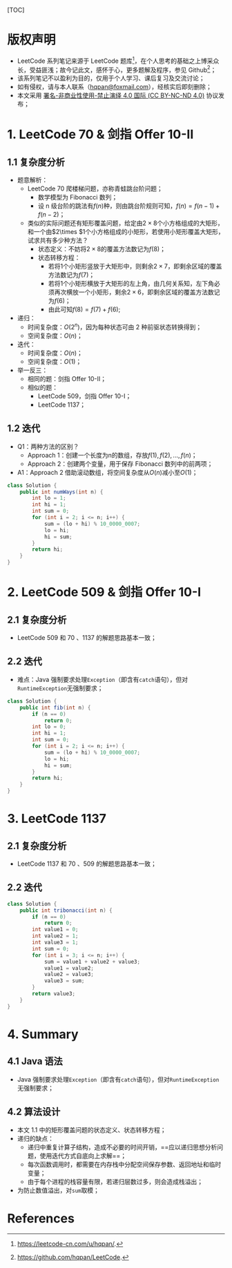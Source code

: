 [TOC]

# 版权声明
- LeetCode 系列笔记来源于 LeetCode 题库[^1]，在个人思考的基础之上博采众长，受益匪浅；故今记此文，感怀于心，更多题解及程序，参见 Github[^2]；
- 该系列笔记不以盈利为目的，仅用于个人学习、课后复习及交流讨论；
- 如有侵权，请与本人联系（hqpan@foxmail.com），经核实后即刻删除；
- 本文采用 [署名-非商业性使用-禁止演绎 4.0 国际 (CC BY-NC-ND 4.0)](https://creativecommons.org/licenses/by-nc-nd/4.0/deed.zh) 协议发布；


# 1. LeetCode 70 & 剑指 Offer 10-II
## 1.1 复杂度分析
- 题意解析：
  - LeetCode 70 爬楼梯问题，亦称青蛙跳台阶问题；
    - 数学模型为 Fibonacci 数列；
    - 设 n 级台阶的跳法有$f(n)$种，则由跳台阶规则可知，$f(n)=f(n-1)+f(n-2)$；
  - 类似的实际问题还有矩形覆盖问题，给定由$2\times 8$个小方格组成的大矩形，和一个由$2\times $1个小方格组成的小矩形，若使用小矩形覆盖大矩形，试求共有多少种方法？
    - 状态定义：不妨将$2\times 8$的覆盖方法数记为$f(8)$；
    - 状态转移方程：
      - 若将1个小矩形竖放于大矩形中，则剩余$2\times 7$，即剩余区域的覆盖方法数记为$f(7)$；
      - 若将1个小矩形横放于大矩形的左上角，由几何关系知，左下角必须再次横放一个小矩形，剩余$2\times 6$，即剩余区域的覆盖方法数记为$f(6)$；
      - 由此可知$f(8)=f(7)+f(6)$;
- 递归：
  - 时间复杂度：$O(2^n)$，因为每种状态可由 2 种前驱状态转换得到；
  - 空间复杂度：$O(n)$；
- 迭代：
  - 时间复杂度：$O(n)$；
  - 空间复杂度：$O(1)$；
- 举一反三：
  - 相同的题：剑指 Offer 10-II；
  - 相似的题：
    - LeetCode 509，剑指 Offer 10-I；
    - LeetCode 1137；

## 1.2 迭代
- Q1：两种方法的区别？
  - Approach 1：创建一个长度为n的数组，存放$f(1),f(2),...,f(n)$；
  - Approach 2：创建两个变量，用于保存 Fibonacci 数列中的前两项；
- A1：Approach 2 借助滚动数组，将空间复杂度从$O(n)$减小至$O(1)$；

```java
class Solution {
    public int numWays(int n) {
        int lo = 1;
        int hi = 1;
        int sum = 0;
        for (int i = 2; i <= n; i++) {
            sum = (lo + hi) % 10_0000_0007;
            lo = hi;
            hi = sum;
        }
        return hi;
    }
}
```

# 2. LeetCode 509 & 剑指 Offer 10-I

## 2.1 复杂度分析
- LeetCode 509 和 70 、1137 的解题思路基本一致；

## 2.2 迭代

- 难点：Java 强制要求处理`Exception`（即含有`catch`语句），但对`RuntimeException`无强制要求；

```java
class Solution {
    public int fib(int n) {
        if (n == 0)
            return 0;
        int lo = 0;
        int hi = 1;
        int sum = 0;
        for (int i = 2; i <= n; i++) {
            sum = (lo + hi) % 10_0000_0007;
            lo = hi;
            hi = sum;
        }
        return hi;
    }
}
```

# 3. LeetCode 1137

## 2.1 复杂度分析

- LeetCode 1137 和 70 、509 的解题思路基本一致；

## 2.2 迭代

```java
class Solution {
    public int tribonacci(int n) {
        if (n == 0)
            return 0;
        int value1 = 0;
        int value2 = 1;
        int value3 = 1;
        int sum = 0;
        for (int i = 3; i <= n; i++) {
            sum = value1 + value2 + value3;
            value1 = value2;
            value2 = value3;
            value3 = sum;
        }
        return value3;
    }
}
```

# 4. Summary

## 4.1 Java 语法

- Java 强制要求处理`Exception`（即含有`catch`语句），但对`RuntimeException`无强制要求；

## 4.2 算法设计

- 本文 1.1 中的矩形覆盖问题的状态定义、状态转移方程；
- 递归的缺点：
  - 递归中重复计算子结构，造成不必要的时间开销，==应以递归思想分析问题，使用迭代方式自底向上求解==；
  - 每次函数调用时，都需要在内存栈中分配空间保存参数、返回地址和临时变量；
  - 由于每个进程的栈容量有限，若递归层数过多，则会造成栈溢出；
- 为防止数值溢出，对`sum`取模；

# References

[^1]: https://leetcode-cn.com/u/hqpan/.
[^2]: https://github.com/hqpan/LeetCode.